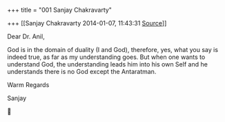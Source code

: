 +++
title = "001 Sanjay Chakravarty"

+++
[[Sanjay Chakravarty	2014-01-07, 11:43:31 [Source](https://groups.google.com/g/samskrita/c/HIb_WFKNOF8)]]



Dear Dr. Anil,



God is in the domain of duality (I and God), therefore, yes, what you say is indeed true, as far as my understanding goes. But when one wants to understand God, the understanding leads him into his own Self and he understands there is no God except the Antaratman.



Warm Regards

Sanjay



